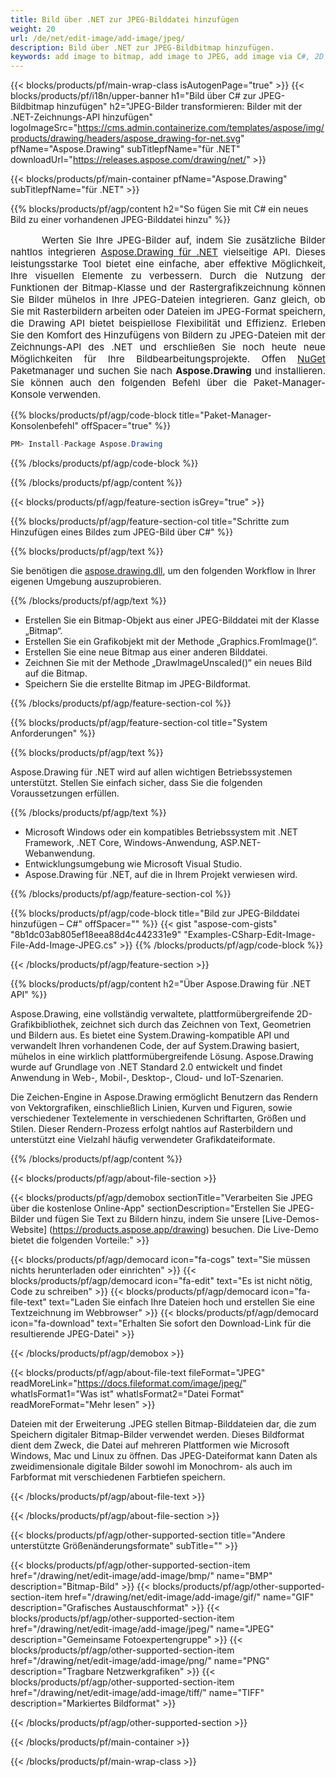 ```yaml
---
title: Bild über .NET zur JPEG-Bilddatei hinzufügen
weight: 20
url: /de/net/edit-image/add-image/jpeg/
description: Bild über .NET zur JPEG-Bildbitmap hinzufügen.
keywords: add image to bitmap, add image to JPEG, add image via C#, 2D graphics, drawing API, edit bitmap C#, Drawing für .NET, save bitmap, save JPEG image, cross-platform 2D graphic library, Bitmap class, raster graphics drawing, draw image, rendering raster images, JPEG image file
---
```


{{< blocks/products/pf/main-wrap-class isAutogenPage="true" >}}
{{< blocks/products/pf/i18n/upper-banner h1="Bild über C# zur JPEG-Bildbitmap hinzufügen" h2="JPEG-Bilder transformieren: Bilder mit der .NET-Zeichnungs-API hinzufügen" logoImageSrc="https://cms.admin.containerize.com/templates/aspose/img/products/drawing/headers/aspose_drawing-for-net.svg" pfName="Aspose.Drawing" subTitlepfName="für .NET" downloadUrl="https://releases.aspose.com/drawing/net/" >}}

{{< blocks/products/pf/main-container pfName="Aspose.Drawing" subTitlepfName="für .NET" >}}


{{% blocks/products/pf/agp/content h2="So fügen Sie mit C# ein neues Bild zu einer vorhandenen JPEG-Bilddatei hinzu" %}}

<p align="justify" style="text-indent:50px;font-size:15px;">
Werten Sie Ihre JPEG-Bilder auf, indem Sie zusätzliche Bilder nahtlos integrieren <a href="https://products.aspose.com/drawing/net">Aspose.Drawing für .NET</a> vielseitige API. Dieses leistungsstarke Tool bietet eine einfache, aber effektive Möglichkeit, Ihre visuellen Elemente zu verbessern. Durch die Nutzung der Funktionen der Bitmap-Klasse und der Rastergrafikzeichnung können Sie Bilder mühelos in Ihre JPEG-Dateien integrieren. Ganz gleich, ob Sie mit Rasterbildern arbeiten oder Dateien im JPEG-Format speichern, die Drawing API bietet beispiellose Flexibilität und Effizienz. Erleben Sie den Komfort des Hinzufügens von Bildern zu JPEG-Dateien mit der Zeichnungs-API des .NET und erschließen Sie noch heute neue Möglichkeiten für Ihre Bildbearbeitungsprojekte. Offen <a href="https://www.nuget.org/packages/aspose.drawing">NuGet</a> Paketmanager und suchen Sie nach <b>Aspose.Drawing</b> und installieren. Sie können auch den folgenden Befehl über die Paket-Manager-Konsole verwenden.</p>

{{% blocks/products/pf/agp/code-block title="Paket-Manager-Konsolenbefehl" offSpacer="true" %}}
```cs
PM> Install-Package Aspose.Drawing
```
{{% /blocks/products/pf/agp/code-block %}}

{{% /blocks/products/pf/agp/content %}}


{{< blocks/products/pf/agp/feature-section isGrey="true" >}}

{{% blocks/products/pf/agp/feature-section-col title="Schritte zum Hinzufügen eines Bildes zum JPEG-Bild über C#" %}}

{{% blocks/products/pf/agp/text %}}

Sie benötigen die [aspose.drawing.dll](https://downloads.aspose.com/drawing/net), um den folgenden Workflow in Ihrer eigenen Umgebung auszuprobieren.

{{% /blocks/products/pf/agp/text %}}

+ Erstellen Sie ein Bitmap-Objekt aus einer JPEG-Bilddatei mit der Klasse „Bitmap“.
+ Erstellen Sie ein Grafikobjekt mit der Methode „Graphics.FromImage()“.
+ Erstellen Sie eine neue Bitmap aus einer anderen Bilddatei.
+ Zeichnen Sie mit der Methode „DrawImageUnscaled()“ ein neues Bild auf die Bitmap.
+ Speichern Sie die erstellte Bitmap im JPEG-Bildformat.

{{% /blocks/products/pf/agp/feature-section-col %}}

{{% blocks/products/pf/agp/feature-section-col title="System Anforderungen" %}}

{{% blocks/products/pf/agp/text %}}

Aspose.Drawing für .NET wird auf allen wichtigen Betriebssystemen unterstützt. Stellen Sie einfach sicher, dass Sie die folgenden Voraussetzungen erfüllen.

{{% /blocks/products/pf/agp/text %}}

- Microsoft Windows oder ein kompatibles Betriebssystem mit .NET Framework, .NET Core, Windows-Anwendung, ASP.NET-Webanwendung.
- Entwicklungsumgebung wie Microsoft Visual Studio.
- Aspose.Drawing für .NET, auf die in Ihrem Projekt verwiesen wird.

{{% /blocks/products/pf/agp/feature-section-col %}}

{{% blocks/products/pf/agp/code-block title="Bild zur JPEG-Bilddatei hinzufügen – C#" offSpacer="" %}}
{{< gist "aspose-com-gists" "8b1dc03ab805ef18eea88d4c442331e9" "Examples-CSharp-Edit-Image-File-Add-Image-JPEG.cs" >}}
{{% /blocks/products/pf/agp/code-block %}}

{{< /blocks/products/pf/agp/feature-section >}}


<!-- aboutfile Starts -->

{{% blocks/products/pf/agp/content h2="Über Aspose.Drawing für .NET API" %}}

Aspose.Drawing, eine vollständig verwaltete, plattformübergreifende 2D-Grafikbibliothek, zeichnet sich durch das Zeichnen von Text, Geometrien und Bildern aus. Es bietet eine System.Drawing-kompatible API und verwandelt Ihren vorhandenen Code, der auf System.Drawing basiert, mühelos in eine wirklich plattformübergreifende Lösung. Aspose.Drawing wurde auf Grundlage von .NET Standard 2.0 entwickelt und findet Anwendung in Web-, Mobil-, Desktop-, Cloud- und IoT-Szenarien.

Die Zeichen-Engine in Aspose.Drawing ermöglicht Benutzern das Rendern von Vektorgrafiken, einschließlich Linien, Kurven und Figuren, sowie verschiedener Textelemente in verschiedenen Schriftarten, Größen und Stilen. Dieser Rendern-Prozess erfolgt nahtlos auf Rasterbildern und unterstützt eine Vielzahl häufig verwendeter Grafikdateiformate.

{{% /blocks/products/pf/agp/content %}}


{{< blocks/products/pf/agp/about-file-section >}}

{{< blocks/products/pf/agp/demobox sectionTitle="Verarbeiten Sie JPEG über die kostenlose Online-App" sectionDescription="Erstellen Sie JPEG-Bilder und fügen Sie Text zu Bildern hinzu, indem Sie unsere [Live-Demos-Website] (https://products.aspose.app/drawing) besuchen. Die Live-Demo bietet die folgenden Vorteile:" >}}

{{< blocks/products/pf/agp/democard icon="fa-cogs" text="Sie müssen nichts herunterladen oder einrichten" >}}
{{< blocks/products/pf/agp/democard icon="fa-edit" text="Es ist nicht nötig, Code zu schreiben" >}}
{{< blocks/products/pf/agp/democard icon="fa-file-text" text="Laden Sie einfach Ihre Dateien hoch und erstellen Sie eine Textzeichnung im Webbrowser" >}}
{{< blocks/products/pf/agp/democard icon="fa-download" text="Erhalten Sie sofort den Download-Link für die resultierende JPEG-Datei" >}}

{{< /blocks/products/pf/agp/demobox >}}

{{< blocks/products/pf/agp/about-file-text fileFormat="JPEG" readMoreLink="https://docs.fileformat.com/image/jpeg/" whatIsFormat1="Was ist" whatIsFormat2="Datei Format" readMoreFormat="Mehr lesen" >}}

Dateien mit der Erweiterung .JPEG stellen Bitmap-Bilddateien dar, die zum Speichern digitaler Bitmap-Bilder verwendet werden. Dieses Bildformat dient dem Zweck, die Datei auf mehreren Plattformen wie Microsoft Windows, Mac und Linux zu öffnen. Das JPEG-Dateiformat kann Daten als zweidimensionale digitale Bilder sowohl im Monochrom- als auch im Farbformat mit verschiedenen Farbtiefen speichern.

{{< /blocks/products/pf/agp/about-file-text >}}

{{< /blocks/products/pf/agp/about-file-section >}}

<!-- aboutfile Ends -->


{{< blocks/products/pf/agp/other-supported-section title="Andere unterstützte Größenänderungsformate" subTitle="" >}}

{{< blocks/products/pf/agp/other-supported-section-item href="/drawing/net/edit-image/add-image/bmp/" name="BMP" description="Bitmap-Bild" >}}
{{< blocks/products/pf/agp/other-supported-section-item href="/drawing/net/edit-image/add-image/gif/" name="GIF" description="Grafisches Austauschformat" >}}
{{< blocks/products/pf/agp/other-supported-section-item href="/drawing/net/edit-image/add-image/jpeg/" name="JPEG" description="Gemeinsame Fotoexpertengruppe" >}}
{{< blocks/products/pf/agp/other-supported-section-item href="/drawing/net/edit-image/add-image/png/" name="PNG" description="Tragbare Netzwerkgrafiken" >}}
{{< blocks/products/pf/agp/other-supported-section-item href="/drawing/net/edit-image/add-image/tiff/" name="TIFF" description="Markiertes Bildformat" >}}

{{< /blocks/products/pf/agp/other-supported-section >}}

{{< /blocks/products/pf/main-container >}}

{{< /blocks/products/pf/main-wrap-class >}}
